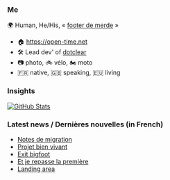 ### Me

🌍 Human, He/His, « [footer de merde](https://open-time.net/post/2013/07/17/La-veritable-histoire-du-Footer-de-merde-) » 
* 🏠 https://open-time.net 
* 🛠️ Lead dev' of [dotclear](https://git.dotclear.org/dev/dotclear)
* 📷 photo, 🚲 vélo, 🏍️ moto 
* 🇫🇷 native, 🇬🇧 speaking, 🇪🇺 living

### Insights

[![GitHub Stats](https://github-readme-stats-sigma-five.vercel.app/api?username=franck-paul)](https://github.com/franck-paul)

### Latest news / Dernières nouvelles (in French)

<!-- BLOG-POST-LIST:START -->
- [Notes de migration](https://open-time.net/post/2024/05/17/Notes-de-migration)
- [Projet bien vivant](https://open-time.net/post/2024/05/16/Projet-bien-vivant)
- [Exit bigfoot](https://open-time.net/post/2024/05/15/Exit-bigfoot)
- [Et je repasse la première](https://open-time.net/post/2024/05/14/Et-je-repasse-la-premiere)
- [Landing area](https://open-time.net/post/2024/05/13/Landing-area)
<!-- BLOG-POST-LIST:END -->
